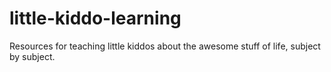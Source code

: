 # little-kiddo-learning
Resources for teaching little kiddos about the awesome stuff of life, subject by subject.
